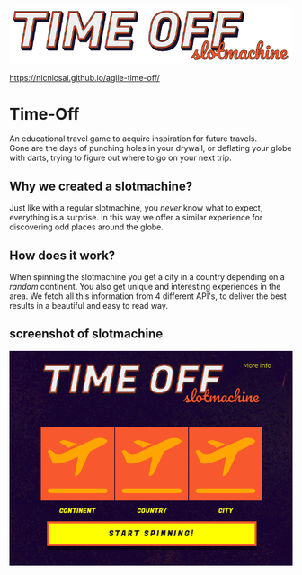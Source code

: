 [![Logo Time Off](https://raw.githubusercontent.com/Nicnicsai/agile-time-off/master/assets/images/timeoff-logo-18.png)](https://nicnicsai.github.io/agile-time-off/index.html)


https://nicnicsai.github.io/agile-time-off/
# Time-Off
An educational travel game to acquire inspiration for future travels.  
Gone are the days of punching holes in your drywall, or deflating your globe with darts, trying to figure out where to go on your next trip.

## Why we created a slotmachine?
Just like with a regular slotmachine, you *never* know what to expect, everything is a surprise. In this way we offer a similar experience for discovering odd places around the globe. 

## How does it work?
When spinning the slotmachine you get a city in a country depending on a *random* continent. You also get unique and interesting experiences in the area. 
We fetch all this information from 4 different API's, to deliver the best results in a beautiful and easy to read way.


## screenshot of slotmachine
[![Slotmachine](https://raw.githubusercontent.com/Nicnicsai/agile-time-off/master/assets/images/timeslot-screenshot.png)](https://nicnicsai.github.io/agile-time-off/index.html)

